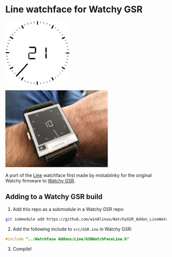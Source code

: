 # Line watchface for Watchy GSR

![Line watchface](images/23_Line.gif)

![Line on a worn Watchy](images/line-for-watchy.png)

A port of the [Line](https://github.com/mistablinky/Line-for-Watchy) watchface first made by mistablinky for the original Watchy firmware to [Watchy GSR](https://github.com/gurusr/Watchy_GSR).

## Adding to a Watchy GSR build
1. Add this repo as a submodule in a Watchy GSR repo:
```sh
git submodule add https://github.com/win8linux/WatchyGSR_Addon_LineWatchy.git "Watchface Addons/Line"
```
2. Add the following include to `src/GSR.ino` in Watchy GSR:
```cpp
#include "../Watchface Addons/Line/GSRWatchFaceLine.h"
```
3. Compile!
